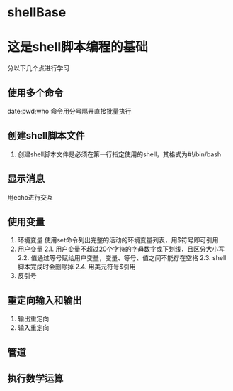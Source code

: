 # shellBase
# 这是shell脚本编程的基础

分以下几个点进行学习
## 使用多个命令
date;pwd;who 命令用分号隔开直接批量执行
## 创建shell脚本文件
1. 创建shell脚本文件是必须在第一行指定使用的shell，其格式为#!/bin/bash
## 显示消息
用echo进行交互
## 使用变量
1. 环境变量
使用set命令列出完整的活动的环境变量列表，用$符号即可引用
2. 用户变量
2.1. 用户变量不超过20个字符的字母数字或下划线，且区分大小写
2.2. 值通过等号赋给用户变量，变量、等号、值之间不能存在空格
2.3. shell脚本完成时会删除掉
2.4. 用美元符号$引用
3. 反引号
## 重定向输入和输出
1. 输出重定向
2. 输入重定向
## 管道
## 执行数学运算
